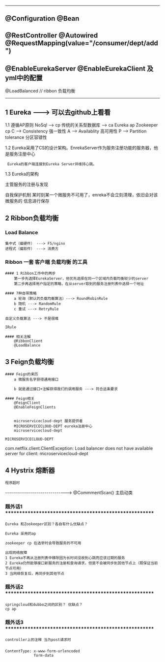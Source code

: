 
----------------------------
@Configuration 
@Bean
----------------------------
@RestController
@Autowired
@RequestMapping(value="/consumer/dept/add")
----------------------------
@EnableEurekaServer
@EnableEurekaClient
及yml中的配置
----------------------------
@LoadBalanced // ribbon 负载均衡

----------------------------


## 1 Eureka ---> 可以去github上看看

 1.1 遵循AP原则
	NoSql --> cp 
	传统的关系型数据库 --> ca
	Eureka ap
	Zookeeper cp
	C --> Consistency 强一致性
	A --> Availablity 高可用性
	P --> Partition tolerance 分区容错性
	
 1.2 Eureka采用了CS的设计架构。EnrekaServer作为服务注册功能的服务器，他是服务注册中心
	 
	 Eureka的客户端连接到Eureka Server并维持心跳。
 
 1.3 Eureka的架构 
	


 主管服务的注册与发现
 
 自我保护机制
	某时刻某一个微服务不可用了，enreka不会立刻清理，依旧会对该微服务的
 信息进行保存
	
 
## 2 Ribbon负载均衡

### Load Balance
	集中式（偏硬件） ---> F5/nginx
	进程式（偏软件） ---> 消费方
	
	
### Ribbon	一套 客户端 负载均衡 的工具
	#### 1 Ribbon工作中的两步
		第一步先选择EurekaServer，他优先选择在同一个区域内负载均衡较少的server
		第二步再选择用户指定的策略，在从server取到的服务注册列表中选择一个地址
	
	#### 7种自带策略	
		a 轮询（默认的负载均衡算法）---> RoundRobinRule
		b 随机 ---> RandomRule
		c 重试 ---> RetryRule
	
	自定义负载算法 ---> 不是很难
	
	IRule
	
	#### 相关注解
		@RibbonClient 
		@LoadBalance

## 3 Feign负载均衡
	
	#### Feign的来历
		a 微服务名字获得通用接口
		
		b 就是通过接口+注解获得我们的调用服务 ---> 符合这条要求
		
	#### Feign相关
		@FeignClient
		@EnableFeignClients
		
		
		microservicecloud-dept 服务提供者
		MICROSERVICECLOUD-DEPT eureka注册中心
		microservicecloud-dept 
		                                                                                     MICROSERVICECLOUD-DEPT
com.netflix.client.ClientException: Load balancer does not have available server for client: microservicecloud-dept
## 4 Hystrix 熔断器
	程序超时 
	


------------------------------->
@CommmentScan() 主启动类


### 题外话1 *****************************************************
	Eureka 和Zookeeper区别？各自有什么优缺点？
	
	Eureka 采用的ap
	
	zookeeper cp 在选举时会导致服务的不可用
	
	出现网络故障
	1 Eureka不再从注册列表中移除因为长时间没收到心跳而应该过期的服务
	2 Eureka仍然能够接口新服务的注册和查询请求，但是不会被同步到其他节点上（既保证当前节点可用）
	3 当网络恢复后，再同步到其他节点

### 题外话2 *****************************************************
	springcloud和dubbo之间的区别？ 优缺点？
	cp ap
	
	
### 题外话3 *****************************************************

	controller上的注释 当为post请求时 
	
### 
	ContentType: x-www-form-urlencoded
				 form-data

	


	

